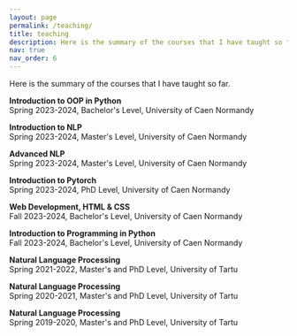 ```yaml
---
layout: page
permalink: /teaching/
title: teaching
description: Here is the summary of the courses that I have taught so far.
nav: true
nav_order: 6
---
```


Here is the summary of the courses that I have taught so far.

**Introduction to OOP in Python** \
Spring 2023-2024, Bachelor's Level, University of Caen Normandy

**Introduction to NLP** \
Spring 2023-2024, Master's Level, University of Caen Normandy

**Advanced NLP** \
Spring 2023-2024, Master's Level, University of Caen Normandy

**Introduction to Pytorch** \
Spring 2023-2024, PhD Level, University of Caen Normandy

**Web Development, HTML & CSS** \
Fall 2023-2024, Bachelor's Level, University of Caen Normandy

**Introduction to Programming in Python** \
Fall 2023-2024, Bachelor's Level, University of Caen Normandy

**Natural Language Processing** \
Spring 2021-2022, Master's and PhD Level, University of Tartu

**Natural Language Processing** \
Spring 2020-2021, Master's and PhD Level, University of Tartu

**Natural Language Processing** \
Spring 2019-2020, Master's and PhD Level, University of Tartu